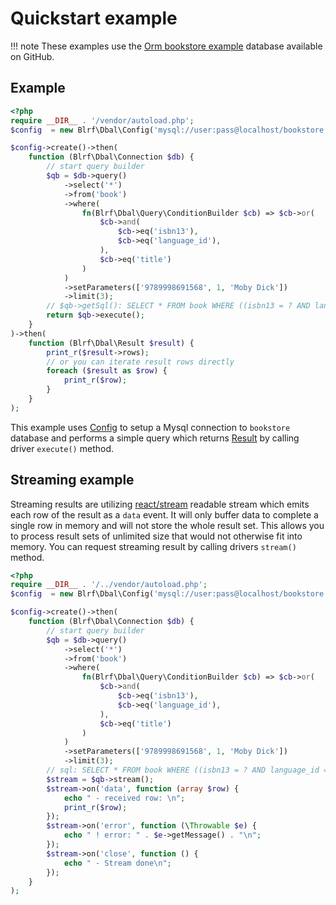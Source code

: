 # Quickstart example


!!! note
    These examples use the [Orm bookstore example](https://github.com/dmarkic/orm-bookstore-example) database available on GitHub.

## Example

```php
<?php
require __DIR__ . '/vendor/autoload.php';
$config  = new Blrf\Dbal\Config('mysql://user:pass@localhost/bookstore');

$config->create()->then(
    function (Blrf\Dbal\Connection $db) {
        // start query builder
        $qb = $db->query()
            ->select('*')
            ->from('book')
            ->where(
                fn(Blrf\Dbal\Query\ConditionBuilder $cb) => $cb->or(
                    $cb->and(
                        $cb->eq('isbn13'),
                        $cb->eq('language_id'),
                    ),
                    $cb->eq('title')
                )
            )
            ->setParameters(['9789998691568', 1, 'Moby Dick'])
            ->limit(3);
        // $qb->getSql(): SELECT * FROM book WHERE ((isbn13 = ? AND language_id = ?) OR title = ?) LIMIT 3
        return $qb->execute();
    }
)->then(
    function (Blrf\Dbal\Result $result) {
        print_r($result->rows);
        // or you can iterate result rows directly
        foreach ($result as $row) {
            print_r($row);
        }
    }
);
```

This example uses [Config](../api/config.md) to setup a Mysql connection to `bookstore` database and performs a simple query which returns [Result](../api/result.md) by calling driver `execute()` method.

## Streaming example

Streaming results are utilizing [react/stream](https://github.com/reactphp/stream) readable stream which emits each row of the result as a `data` event. It will only buffer data to complete a single row in memory and will not store the whole result set. This allows you to process result sets of unlimited size that would not otherwise fit into memory.
You can request streaming result by calling drivers `stream()` method.

```php
<?php
require __DIR__ . '/../vendor/autoload.php';
$config  = new Blrf\Dbal\Config('mysql://user:pass@localhost/bookstore');

$config->create()->then(
    function (Blrf\Dbal\Connection $db) {
        // start query builder
        $qb = $db->query()
            ->select('*')
            ->from('book')
            ->where(
                fn(Blrf\Dbal\Query\ConditionBuilder $cb) => $cb->or(
                    $cb->and(
                        $cb->eq('isbn13'),
                        $cb->eq('language_id'),
                    ),
                    $cb->eq('title')
                )
            )
            ->setParameters(['9789998691568', 1, 'Moby Dick'])
            ->limit(3);
        // sql: SELECT * FROM book WHERE ((isbn13 = ? AND language_id = ?) OR title = ?) LIMIT 3
        $stream = $qb->stream();
        $stream->on('data', function (array $row) {
            echo " - received row: \n";
            print_r($row);
        });
        $stream->on('error', function (\Throwable $e) {
            echo " ! error: " . $e->getMessage() . "\n";
        });
        $stream->on('close', function () {
            echo " - Stream done\n";
        });
    }
);
```

